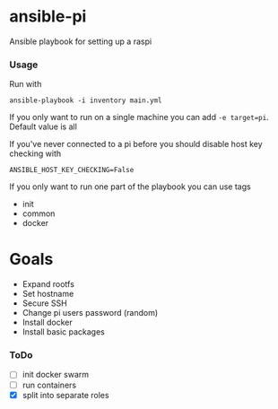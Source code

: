 ansible-pi
==========

Ansible playbook for setting up a raspi

### Usage

Run with

```
ansible-playbook -i inventory main.yml
```

If you only want to run on a single machine you can add `-e target=pi`. Default value is all

If you've never connected to a pi before you should disable host key checking with

```
ANSIBLE_HOST_KEY_CHECKING=False
```

If you only want to run one part of the playbook you can use tags

 * init
 * common
 * docker

Goals
=====

 * Expand rootfs
 * Set hostname
 * Secure SSH
 * Change pi users password (random)
 * Install docker
 * Install basic packages

### ToDo

- [ ] init docker swarm
- [ ] run containers
- [x] split into separate roles
